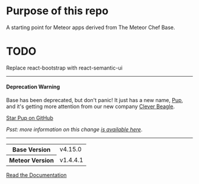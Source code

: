 # Purpose of this repo
A starting point for Meteor apps derived from The Meteor Chef Base.

# TODO
Replace react-bootstrap with react-semantic-ui

---
#### Deprecation Warning

Base has been deprecated, but don't panic! It just has a new name, [Pup](http://cleverbeagle.com/pup), and it's getting more attention from our new company [Clever Beagle](http://cleverbeagle.com).

[Star Pup on GitHub](http://github.com/cleverbeagle/pup)

_Psst: more information on this change [is available here](https://themeteorchef.com/blog/the-future-of-the-meteor-chef)_.

---

<table>
  <tbody>
    <tr>
      <th>Base Version</th>
      <td>v4.15.0</td>
    </tr>
    <tr>
      <th>Meteor Version</th>
      <td>v1.4.4.1</td>
    </tr>
  </tbody>
</table>

[Read the Documentation](http://themeteorchef.com/base)

